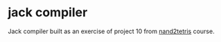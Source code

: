 # jack compiler

Jack compiler built as an exercise of project 10 from [nand2tetris](https://www.nand2tetris.org/course) course.

